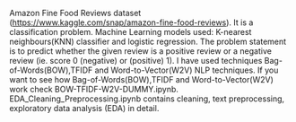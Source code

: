 Amazon Fine Food Reviews dataset (https://www.kaggle.com/snap/amazon-fine-food-reviews). It is a classification problem.
Machine Learning models used: K-nearest neighbours(KNN) classifier and logistic regression.
The problem statement is to predict whether the given review is a positive review or a negative review (ie. score 0 (negative) or (positive) 1).
I have used techniques Bag-of-Words(BOW),TFIDF and Word-to-Vector(W2V) NLP techniques.
If you want to see how Bag-of-Words(BOW),TFIDF and Word-to-Vector(W2V) work check BOW-TFIDF-W2V-DUMMY.ipynb. 
EDA_Cleaning_Preprocessing.ipynb contains cleaning, text preprocessing, exploratory data analysis (EDA) in detail. 
